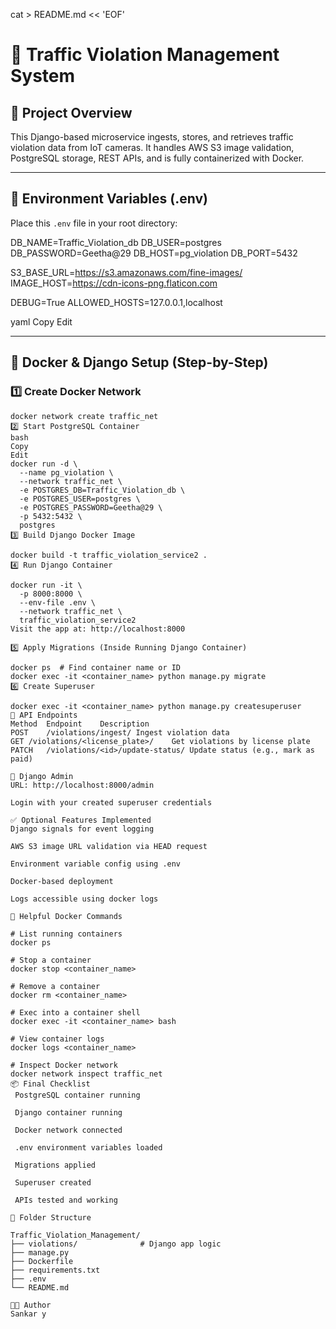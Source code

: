 cat > README.md << 'EOF'
# 🚦 Traffic Violation Management System

## 📘 Project Overview

This Django-based microservice ingests, stores, and retrieves traffic violation data from IoT cameras. It handles AWS S3 image validation, PostgreSQL storage, REST APIs, and is fully containerized with Docker.

---

## 📁 Environment Variables (.env)

Place this `.env` file in your root directory:

DB_NAME=Traffic_Violation_db
DB_USER=postgres
DB_PASSWORD=Geetha@29
DB_HOST=pg_violation
DB_PORT=5432

S3_BASE_URL=https://s3.amazonaws.com/fine-images/
IMAGE_HOST=https://cdn-icons-png.flaticon.com

DEBUG=True
ALLOWED_HOSTS=127.0.0.1,localhost

yaml
Copy
Edit

---

## 🐳 Docker & Django Setup (Step-by-Step)

### 1️⃣ Create Docker Network

```
docker network create traffic_net
2️⃣ Start PostgreSQL Container
bash
Copy
Edit
docker run -d \
  --name pg_violation \
  --network traffic_net \
  -e POSTGRES_DB=Traffic_Violation_db \
  -e POSTGRES_USER=postgres \
  -e POSTGRES_PASSWORD=Geetha@29 \
  -p 5432:5432 \
  postgres
3️⃣ Build Django Docker Image

docker build -t traffic_violation_service2 .
4️⃣ Run Django Container

docker run -it \
  -p 8000:8000 \
  --env-file .env \
  --network traffic_net \
  traffic_violation_service2
Visit the app at: http://localhost:8000

5️⃣ Apply Migrations (Inside Running Django Container)

docker ps  # Find container name or ID
docker exec -it <container_name> python manage.py migrate
6️⃣ Create Superuser

docker exec -it <container_name> python manage.py createsuperuser
🔗 API Endpoints
Method	Endpoint	Description
POST	/violations/ingest/	Ingest violation data
GET	/violations/<license_plate>/	Get violations by license plate
PATCH	/violations/<id>/update-status/	Update status (e.g., mark as paid)

🔐 Django Admin
URL: http://localhost:8000/admin

Login with your created superuser credentials

✅ Optional Features Implemented
Django signals for event logging

AWS S3 image URL validation via HEAD request

Environment variable config using .env

Docker-based deployment

Logs accessible using docker logs

🧰 Helpful Docker Commands

# List running containers
docker ps

# Stop a container
docker stop <container_name>

# Remove a container
docker rm <container_name>

# Exec into a container shell
docker exec -it <container_name> bash

# View container logs
docker logs <container_name>

# Inspect Docker network
docker network inspect traffic_net
📦 Final Checklist
 PostgreSQL container running

 Django container running

 Docker network connected

 .env environment variables loaded

 Migrations applied

 Superuser created

 APIs tested and working

📂 Folder Structure

Traffic_Violation_Management/
├── violations/              # Django app logic
├── manage.py
├── Dockerfile
├── requirements.txt
├── .env
└── README.md

👩‍💻 Author
Sankar y
 